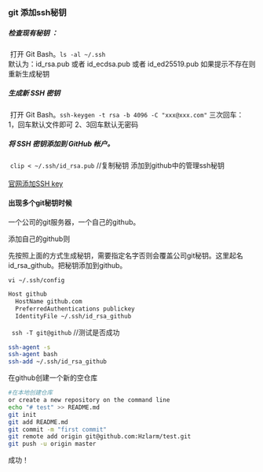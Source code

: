 ### git 添加ssh秘钥

##### 检查现有秘钥 ：
​	打开 Git Bash。`ls -al ~/.ssh`  
​	默认为：id_rsa.pub 或者 id_ecdsa.pub 或者 id_ed25519.pub
​	如果提示不存在则重新生成秘钥
##### 生成新 SSH 密钥
​	打开 Git Bash。`ssh-keygen -t rsa -b 4096 -C "xxx@xxx.com"`
​	三次回车：
​		1，回车默认文件即可 2、3回车默认无密码

##### 将 SSH 密钥添加到 GitHub 帐户。
​	`clip < ~/.ssh/id_rsa.pub`   //复制秘钥
​	添加到github中的管理ssh秘钥
​	
​	
[官网添加SSH key](https://help.github.com/articles/adding-a-new-ssh-key-to-your-github-account/)

#### 出现多个git秘钥时候

一个公司的git服务器，一个自己的github。

添加自己的github则

先按照上面的方式生成秘钥，需要指定名字否则会覆盖公司git秘钥。这里起名id_rsa_github。把秘钥添加到github。

 `vi ~/.ssh/config`
```bash
Host github
  HostName github.com
  PreferredAuthentications publickey
  IdentityFile ~/.ssh/id_rsa_github
```

` ssh -T git@github`  //测试是否成功

```bash
ssh-agent -s 
ssh-agent bash
ssh-add ~/.ssh/id_rsa_github 
```

在github创建一个新的空仓库

```bash
#在本地创建仓库
or create a new repository on the command line
echo "# test" >> README.md
git init
git add README.md
git commit -m "first commit"
git remote add origin git@github.com:Hzlarm/test.git
git push -u origin master
```

成功！
